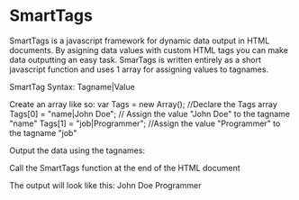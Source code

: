 # SmartTags
SmartTags is a javascript framework for dynamic data output in HTML documents.
By asigning data values with custom HTML tags you can make data outputting an easy task.
SmarTags is written entirely as a short javascript function and uses 1 array for assigning values to tagnames.

SmartTag Syntax: Tagname|Value

Create an array like so:
var Tags = new Array(); //Declare the Tags array
Tags[0] = "name|John Doe"; // Assign the value "John Doe" to the tagname "name"
Tags[1] = "job|Programmer"; //Assign the value "Programmer" to the tagname "job"

Output the data using the tagnames:
<name></name>
<job></job>

Call the SmartTags function at the end of the HTML document
<script>
SmartTags(Tags); //Use whatever Tags array you defined earlier
</script>

The output will look like this:
John Doe
Programmer
